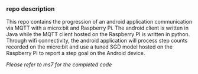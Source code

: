 ### repo description

This repo contains the progression of an android application communication via MQTT with a micro:bit and Raspberry Pi. The android client is written in Java while the MQTT client hosted on the Raspberry PI is written in python. Through wifi connectivity, the android application will process step counts recorded on the micro:bit and use a tuned SGD model hosted on the Raspberry PI to report a step goal on the Android device.

_Please refer to ms7 for the completed code_
